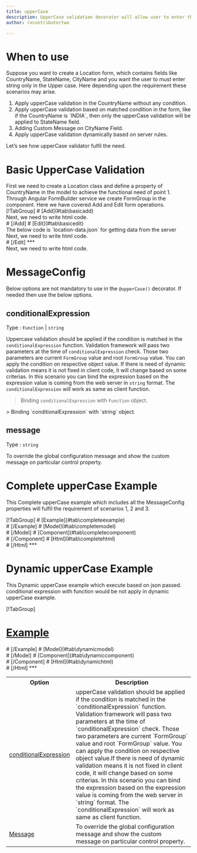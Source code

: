 ```yaml
---
title: upperCase 
description: UpperCase validation decorator will allow user to enter the alphabets only in the upperCase format.
author: rxcontributortwo

---
```

# When to use
Suppose you want to create a Location form, which contains fields like CountryName, StateName, CityName and you want the user to must enter string only in the Upper case. Here depending upon the requirement these scenarios may arise.
<ol>
    <li>Apply upperCase validation in the CountryName without any condition.</li>
    <li>Apply upperCase validation based on matched condition in the form, like if the CountryName is `INDIA`, then only the upperCase validation will be applied to StateName field.</li>
	<li>Adding Custom Message on CityName Field.</li>
	<li>Apply upperCase validation dynamically based on server rules.</li>
</ol>
Let’s see how upperCase validator fulfil the need.

# Basic UpperCase Validation
<data-scope scope="['decorator']">
First we need to create a Location class and define a property of CountryName in the model to achieve the functional need of point 1.
<div component="app-code" key="upperCase-add-model"></div> 
</data-scope>
Through Angular FormBuilder service we create FormGroup in the component.
Here we have covered Add and Edit form operations. 

<data-scope scope="['decorator']">
<div component="app-tabs" key="basic-operations"></div>
[!TabGroup]
# [Add](#tab\basicadd)
<div component="app-code" key="upperCase-add-component"></div> 
Next, we need to write html code.
<div component="app-code" key="upperCase-add-html"></div> 
<div component="app-example-runner" ref-component="app-upperCase-add"></div>
# [/Add]
# [Edit](#tab\basicedit)
<div component="app-code" key="upperCase-edit-component"></div>
The below code is `location-data.json` for getting data from the server 
<div component="app-code" key="data-upperCase"></div> 
Next, we need to write html code.
<div component="app-code" key="upperCase-edit-html"></div> 
<div component="app-example-runner" ref-component="app-upperCase-edit"></div>
# [/Edit]
***
</data-scope>

<data-scope scope="['validator','template-driven']">
<div component="app-code" key="upperCase-add-component"></div> 
Next, we need to write html code.
<div component="app-code" key="upperCase-add-html"></div> 
<div component="app-example-runner" ref-component="app-upperCase-add"></div>
</data-scope>
 
# MessageConfig 
Below options are not mandatory to use in the `@upperCase()` decorator. If needed then use the below options.

<table class="table table-bordered table-striped">
<tr><th>Option</th><th>Description</th></tr>
<tr><td><a href="#conditionalExpression" (click)='scrollTo("#conditionalExpression")' title="conditionalExpression">conditionalExpression</a></td><td>upperCase validation should be applied if the condition is matched in the `conditionalExpression` function. Validation framework will pass two parameters at the time of `conditionalExpression` check. Those two parameters are current `FormGroup` value and root `FormGroup` value. You can apply the condition on respective object value.If there is need of dynamic validation means it is not fixed in client code, it will change based on some criterias. In this scenario you can bind the expression based on the expression value is coming from the web server in `string` format. The `conditionalExpression` will work as same as client function.</td></tr>
<tr><td><a href="#message" (click)='scrollTo("#message")' title="message">Message</a></td><td>To override the global configuration message and show the custom message on particular control property.</td></tr>

## conditionalExpression 
Type :  `Function`  |  `string` 

Uppercase validation should be applied if the condition is matched in the `conditionalExpression` function. Validation framework will pass two parameters at the time of `conditionalExpression` check. Those two parameters are current `FormGroup` value and root `FormGroup` value. You can apply the condition on respective object value.
If there is need of dynamic validation means it is not fixed in client code, it will change based on some criterias. In this scenario you can bind the expression based on the expression value is coming from the web server in `string` format. The `conditionalExpression` will work as same as client function.

> Binding `conditionalExpression` with `Function` object.
<div component="app-code" key="upperCase-conditionalExpressionExampleFunction-model"></div> 
> Binding `conditionalExpression` with `string` object. 
<div component="app-code" key="upperCase-conditionalExpressionExampleString-model"></div> 

<div component="app-example-runner" ref-component="app-upperCase-conditionalExpression" title="upperCase decorators with conditionalExpression" key="conditionalExpression"></div>
 
## message 
Type :  `string` 

To override the global configuration message and show the custom message on particular control property.
 
<div component="app-code" key="upperCase-messageExample-model"></div> 
<div component="app-example-runner" ref-component="app-upperCase-message" title="upperCase decorators with message" key="message"></div>

# Complete upperCase Example

This Complete upperCase example which includes all the MessageConfig properties will fulfil the requirement of scenarios 1, 2 and 3.

<div component="app-tabs" key="complete"></div>
[!TabGroup]
# [Example](#tab\completeexample)
<div component="app-example-runner" ref-component="app-upperCase-complete"></div>
# [/Example]
<data-scope scope="['decorator']">
# [Model](#tab\completemodel)
<div component="app-code" key="upperCase-complete-model"></div> 
# [/Model]
</data-scope>
# [Component](#tab\completecomponent)
<div component="app-code" key="upperCase-complete-component"></div> 
# [/Component]
# [Html](#tab\completehtml)
<div component="app-code" key="upperCase-complete-html"></div> 
# [/Html]
***

# Dynamic upperCase Example

This Dynamic upperCase example which execute based on json passed. conditional expression with function would be not apply in dynamic upperCase example. 

<div component="app-tabs" key="dynamic"></div>

[!TabGroup]
# [Example](#tab\dynamicexample)
<div component="app-example-runner" ref-component="app-upperCase-dynamic"></div>
# [/Example]
<data-scope scope="['decorator']">
# [Model](#tab\dynamicmodel)
<div component="app-code" key="upperCase-dynamic-model"></div>
# [/Model]
</data-scope>
# [Component](#tab\dynamiccomponent)
<div component="app-code" key="upperCase-dynamic-json"></div>
# [/Component]
# [Html](#tab\dynamichtml)
<div component="app-code" key="upperCase-dynamic-html"></div> 
# [/Html]
***